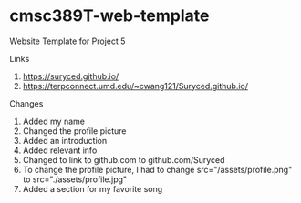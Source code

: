 # cmsc389T-web-template

Website Template for Project 5

Links
1. https://suryced.github.io/
2. https://terpconnect.umd.edu/~cwang121/Suryced.github.io/

Changes

1. Added my name
2. Changed the profile picture
3. Added an introduction
4. Added relevant info
5. Changed to link to github.com to github.com/Suryced
6. To change the profile picture, I had to change src="/assets/profile.png" to src="./assets/profile.jpg"
7. Added a section for my favorite song
